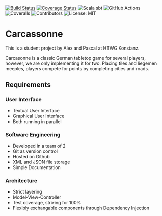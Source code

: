 [![Build Status](https://github.com/schmidtale/Carcassonne/actions/workflows/scala.yml/badge.svg)](https://github.com/schmidtale/Carcassonne/actions/workflows/scala.yml)
[![Coverage Status](https://coveralls.io/repos/github/schmidtale/Carcassonne/badge.svg?branch=master)](https://coveralls.io/github/schmidtale/Carcassonne?branch=master)
![Scala sbt](https://img.shields.io/badge/Scala-sbt-red?style=flat&logo=Scala&logoColor=%23dc322f&color=%23dc322f)
![GitHub Actions](https://img.shields.io/badge/github%20actions-%232671E5.svg?logo=githubactions&logoColor=white)
![Coveralls](https://img.shields.io/badge/Coveralls-3F5767?logo=coveralls&logoColor=fff)
![Contributors](https://img.shields.io/badge/Contributors-2-blue?style=flat)
![License: MIT](https://img.shields.io/badge/License-MIT-yellow.svg)

# Carcassonne
This is a student project by Alex and Pascal at HTWG Konstanz.

Carcasonne is a classic German tabletop game for several players, however, we are only implementing it for two.
Placing tiles and liegemen meeples, players compete for points by completing cities and roads.

## Requirements
### User Interface
- Textual User Interface
- Graphical User Interface
- Both running in parallel

### Software Engineering
- Developed in a team of 2
- Git as version control
- Hosted on Github
- XML and JSON file storage
- Simple Documentation

### Architecture
- Strict layering
- Model-View-Controller
- Test coverage, striving for 100%
- Flexibly exchangable components through Dependency Injection
